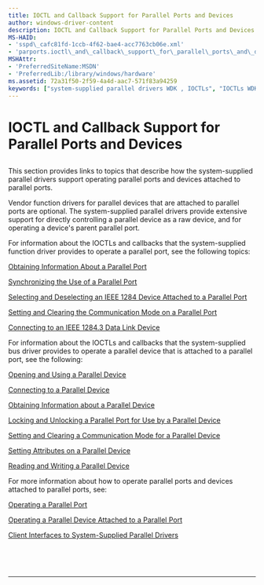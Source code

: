 ```yaml
---
title: IOCTL and Callback Support for Parallel Ports and Devices
author: windows-driver-content
description: IOCTL and Callback Support for Parallel Ports and Devices
MS-HAID:
- 'sspd\_cafc81fd-1ccb-4f62-bae4-acc7763cb06e.xml'
- 'parports.ioctl\_and\_callback\_support\_for\_parallel\_ports\_and\_devices'
MSHAttr:
- 'PreferredSiteName:MSDN'
- 'PreferredLib:/library/windows/hardware'
ms.assetid: 72a31f50-2f59-4a4d-aac7-571f83a94259
keywords: ["system-supplied parallel drivers WDK , IOCTLs", "IOCTLs WDK parallel drivers", "callbacks WDK parallel drivers", "system-supplied parallel drivers WDK , callbacks", "parallel devices WDK , callbacks", "parallel devices WDK , IOCTLs"]
---
```


# IOCTL and Callback Support for Parallel Ports and Devices


## <a href="" id="ddk-ioctl-and-callback-support-for-parallel-ports-and-devices-kg"></a>


This section provides links to topics that describe how the system-supplied parallel drivers support operating parallel ports and devices attached to parallel ports.

Vendor function drivers for parallel devices that are attached to parallel ports are optional. The system-supplied parallel drivers provide extensive support for directly controlling a parallel device as a raw device, and for operating a device's parent parallel port.

For information about the IOCTLs and callbacks that the system-supplied function driver provides to operate a parallel port, see the following topics:

[Obtaining Information About a Parallel Port](obtaining-information-about-a-parallel-port.md)

[Synchronizing the Use of a Parallel Port](synchronizing-the-use-of-a-parallel-port.md)

[Selecting and Deselecting an IEEE 1284 Device Attached to a Parallel Port](selecting-and-deselecting-an-ieee-1284-device-attached-to-a-parallel-p.md)

[Setting and Clearing the Communication Mode on a Parallel Port](setting-and-clearing-the-communication-mode-on-a-parallel-port.md)

[Connecting to an IEEE 1284.3 Data Link Device](connecting-to-an-ieee-1284-3-data-link-device.md)

For information about the IOCTLs and callbacks that the system-supplied bus driver provides to operate a parallel device that is attached to a parallel port, see the following:

[Opening and Using a Parallel Device](opening-and-using-a-parallel-device.md)

[Connecting to a Parallel Device](connecting-to-a-parallel-device.md)

[Obtaining Information about a Parallel Device](obtaining-information-about-a-parallel-device.md)

[Locking and Unlocking a Parallel Port for Use by a Parallel Device](locking-and-unlocking-a-parallel-port-for-use-by-a-parallel-device.md)

[Setting and Clearing a Communication Mode for a Parallel Device](setting-and-clearing-a-communication-mode-for-a-parallel-device.md)

[Setting Attributes on a Parallel Device](setting-attributes-on-a-parallel-device.md)

[Reading and Writing a Parallel Device](reading-and-writing-a-parallel-device.md)

For more information about how to operate parallel ports and devices attached to parallel ports, see:

[Operating a Parallel Port](operating-a-parallel-port.md)

[Operating a Parallel Device Attached to a Parallel Port](operating-a-parallel-device-attached-to-a-parallel-port.md)

[Client Interfaces to System-Supplied Parallel Drivers](https://msdn.microsoft.com/library/windows/hardware/ff543926)

 

 


--------------------


